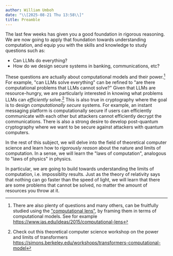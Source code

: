 ```yaml
---
author: William Umboh
date: "\\[2025-08-21 Thu 13:58\\]"
title: Preamble
---
```


The last few weeks has given you a good foundation in rigorous
reasoning. We are now going to apply that foundation towards
understanding computation, and equip you with the skills and knowledge
to study questions such as:

- Can LLMs do everything?
- How do we design secure systems in banking, communications, etc?

These questions are actually about computational models and their
power.[^1] For example, "can LLMs solve everything" can be refined to
"are there computational problems that LLMs cannot solve?" Given that
LLMs are resource-hungry, we are particularly interested in knowing what
problems LLMs can *efficiently* solve.[^2] This is also true in
cryptography where the goal is to design *computationally secure*
systems. For example, an instant messaging platform is computationally
secure if users can efficiently communicate with each other but
attackers cannot efficiently decrypt the communications. There is also a
strong desire to develop post-quantum cryptography where we want to be
secure against attackers with quantum computers.

In the rest of this subject, we will delve into the field of theoretical
computer science and learn how to *rigorously reason* about the nature
and limits of computation. In a sense, we will learn the "laws of
computation", analogous to "laws of physics" in physics.

In particular, we are going to build towards understanding the limits of
computation, i.e. impossiblity results. Just as the theory of relativity
says that nothing can go faster than the speed of light, we will learn
that there are some problems that cannot be solved, no matter the amount
of resources you throw at it.

[^1]: There are also plenty of questions and many others, can be
    fruitfully studied using the ["computational
    lens"](https://www.ias.edu/ideas/2015/computational-lens), by
    framing them in terms of computational models. See for example
    <https://www.ias.edu/ideas/2015/computational-lens>

[^2]: Check out this theoretical computer science workshop on the power
    and limits of transformers
    <https://simons.berkeley.edu/workshops/transformers-computational-model>
